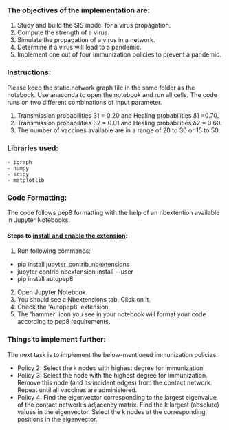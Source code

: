 ### The objectives of the implementation are:
  1. Study and build the SIS model for a virus propagation.
  2. Compute the strength of a virus.
  3. Simulate the propagation of a virus in a network.
  4. Determine if a virus will lead to a pandemic.
  5. Implement one out of four immunization policies to prevent a pandemic.
  
### Instructions:
Please keep the static.network graph file in the same folder as the notebook. Use anaconda to open the notebook and run all cells.
The code runs on two different combinations of input parameter.
  1. Transmission probabilities β1 = 0.20 and Healing probabilities δ1 =0.70.
  2. Transmission probabilities β2 = 0.01 and Healing probabilities δ2 = 0.60.
  3. The number of vaccines available are in a range of 20 to 30 or 15 to 50.

### Libraries used:
	- igraph
	- numpy
	- scipy
	- matplotlib
	
### Code Formatting:
The code follows pep8 formatting with the help of an nbextention available in Jupyter Notebooks.
#### Steps to [install and enable the extension](https://jupyter-contrib-nbextensions.readthedocs.io/en/latest/install.html):
1) Run following commands:
  - pip install jupyter_contrib_nbextensions
  - jupyter contrib nbextension install --user
  - pip install autopep8
2) Open Jupyter Notebook.
3) You should see a Nbextensions tab. Click on it.
4) Check the 'Autopep8' extension.
5) The 'hammer' icon you see in your notebook will format your code according to pep8 requirements.
  
  
### Things to implement further:
The next task is to implement the below-mentioned immunization policies:

  - Policy 2: Select the k nodes with highest degree for immunization
  - Policy 3: Select the node with the highest degree for immunization. Remove this node (and its incident edges) from the contact network. Repeat until all vaccines are administered.
  - Policy 4: Find the eigenvector corresponding to the largest eigenvalue of the contact network’s adjacency matrix. Find the ​k largest (absolute) values in the eigenvector. Select the k nodes at the corresponding positions in the eigenvector.
